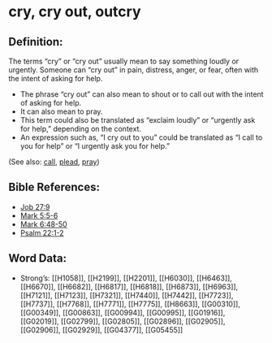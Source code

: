 # cry, cry out, outcry

## Definition:

The terms “cry” or “cry out” usually mean to say something loudly or urgently. Someone can “cry out” in pain, distress, anger, or fear, often with the intent of asking for help.

* The phrase “cry out” can also mean to shout or to call out with the intent of asking for help.
* It can also mean to pray.
* This term could also be translated as “exclaim loudly” or “urgently ask for help,” depending on the context.
* An expression such as, “I cry out to you” could be translated as “I call to you for help” or “I urgently ask you for help.”

(See also: [call](../kt/call.md), [plead](../other/plead.md), [pray](../kt/pray.md))

## Bible References:

* [Job 27:9](rc://en/tn/help/job/27/09)
* [Mark 5:5-6](rc://en/tn/help/mrk/05/05)
* [Mark 6:48-50](rc://en/tn/help/mrk/06/48)
* [Psalm 22:1-2](rc://en/tn/help/psa/022/001)

## Word Data:

* Strong’s: [[H1058]], [[H2199]], [[H2201]], [[H6030]], [[H6463]], [[H6670]], [[H6682]], [[H6817]], [[H6818]], [[H6873]], [[H6963]], [[H7121]], [[H7123]], [[H7321]], [[H7440]], [[H7442]], [[H7723]], [[H7737]], [[H7768]], [[H7771]], [[H7775]], [[H8663]], [[G00310]], [[G00349]], [[G00863]], [[G00994]], [[G00995]], [[G01916]], [[G02019]], [[G02799]], [[G02805]], [[G02896]], [[G02905]], [[G02906]], [[G02929]], [[G04377]], [[G05455]]
